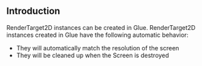 ## Introduction

RenderTarget2D instances can be created in Glue. RenderTarget2D instances created in Glue have the following automatic behavior:

-   They will automatically match the resolution of the screen
-   They will be cleaned up when the Screen is destroyed

 
